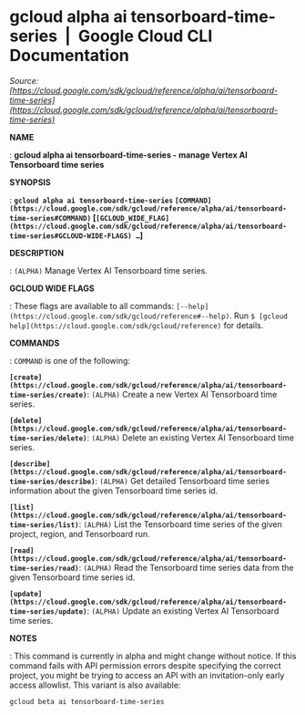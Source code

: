 # gcloud alpha ai tensorboard-time-series  |  Google Cloud CLI Documentation

*Source: [https://cloud.google.com/sdk/gcloud/reference/alpha/ai/tensorboard-time-series](https://cloud.google.com/sdk/gcloud/reference/alpha/ai/tensorboard-time-series)*

**NAME**

: **gcloud alpha ai tensorboard-time-series - manage Vertex AI Tensorboard time series**

**SYNOPSIS**

: **`gcloud alpha ai tensorboard-time-series` `[COMMAND](https://cloud.google.com/sdk/gcloud/reference/alpha/ai/tensorboard-time-series#COMMAND)` [`[GCLOUD_WIDE_FLAG](https://cloud.google.com/sdk/gcloud/reference/alpha/ai/tensorboard-time-series#GCLOUD-WIDE-FLAGS) …`]**

**DESCRIPTION**

: `(ALPHA)` Manage Vertex AI Tensorboard time series.

**GCLOUD WIDE FLAGS**

: These flags are available to all commands: `[--help](https://cloud.google.com/sdk/gcloud/reference#--help)`.
Run `$ [gcloud help](https://cloud.google.com/sdk/gcloud/reference)` for details.

**COMMANDS**

: ``COMMAND`` is one of the following:

**`[create](https://cloud.google.com/sdk/gcloud/reference/alpha/ai/tensorboard-time-series/create)`**:
`(ALPHA)` Create a new Vertex AI Tensorboard time series.

**`[delete](https://cloud.google.com/sdk/gcloud/reference/alpha/ai/tensorboard-time-series/delete)`**:
`(ALPHA)` Delete an existing Vertex AI Tensorboard time series.

**`[describe](https://cloud.google.com/sdk/gcloud/reference/alpha/ai/tensorboard-time-series/describe)`**:
`(ALPHA)` Get detailed Tensorboard time series information about the
given Tensorboard time series id.

**`[list](https://cloud.google.com/sdk/gcloud/reference/alpha/ai/tensorboard-time-series/list)`**:
`(ALPHA)` List the Tensorboard time series of the given project,
region, and Tensorboard run.

**`[read](https://cloud.google.com/sdk/gcloud/reference/alpha/ai/tensorboard-time-series/read)`**:
`(ALPHA)` Read the Tensorboard time series data from the given
Tensorboard time series id.

**`[update](https://cloud.google.com/sdk/gcloud/reference/alpha/ai/tensorboard-time-series/update)`**:
`(ALPHA)` Update an existing Vertex AI Tensorboard time series.

**NOTES**

: This command is currently in alpha and might change without notice. If this
command fails with API permission errors despite specifying the correct project,
you might be trying to access an API with an invitation-only early access
allowlist. This variant is also available:

```
gcloud beta ai tensorboard-time-series
```